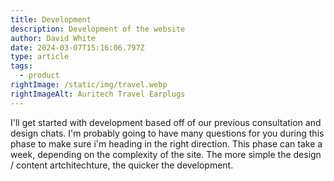 ```yaml
---
title: Development
description: Development of the website
author: David White
date: 2024-03-07T15:16:06.797Z
type: article
tags:
  - product
rightImage: /static/img/travel.webp
rightImageAlt: Auritech Travel Earplugs
---
```

I'll get started with development based off of our previous consultation and design chats. I'm probably going to have many questions for you during this phase to make sure i'm heading in the right direction.  This phase can take a week, depending on the complexity of the site.  The more simple the design / content artchitechture, the quicker the development.
